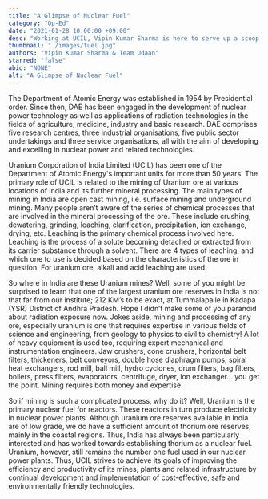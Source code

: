 ```yaml
---
title: "A Glimpse of Nuclear Fuel"
category: "Op-Ed"
date: "2021-01-28 10:00:00 +09:00"
desc: "Working at UCIL, Vipin Kumar Sharma is here to serve up a scoop of the nuclear fuel uranium, and its processing. Don't worry though, this won't give you any radiation exposure."
thumbnail: "./images/fuel.jpg"
authors: "Vipin Kumar Sharma & Team Udaan"
starred: "false"
abio: "NONE"
alt: "A Glimpse of Nuclear Fuel"
---
```


The Department of Atomic Energy was established in 1954 by Presidential order. Since then, DAE has been engaged in the development of nuclear power technology as well as applications of radiation technologies in the fields of agriculture, medicine, industry and basic research. DAE comprises five research centres, three industrial organisations, five public sector undertakings and three service organisations, all with the aim of developing and excelling in nuclear power and related technologies.     

Uranium Corporation of India Limited (UCIL) has been one of the Department of Atomic Energy's important units for more than 50 years. The primary role of UCIL is related to the mining of Uranium ore at various locations of India and its further mineral processing. The main types of mining in India are open cast mining, i.e. surface mining and underground mining. Many people aren’t aware of the series of chemical processes that are involved in the mineral processing of the ore. These include crushing, dewatering, grinding, leaching, clarification, precipitation, ion exchange, drying, etc. Leaching is the primary chemical process involved here. Leaching is the process of a solute becoming detached or extracted from its carrier substance through a solvent. There are 4 types of leaching, and which one to use is decided based on the characteristics of the ore in question. For uranium ore, alkali and acid leaching are used.       

So where in India are these Uranium mines? Well, some of you might be surprised to learn that one of the largest uranium ore reserves in India is not that far from our institute; 212 KM’s to be exact, at Tummalapalle in Kadapa (YSR) District of Andhra Pradesh. Hope I didn’t make some of you paranoid about radiation exposure now. Jokes aside, mining and processing of any ore, especially uranium is one that requires expertise in various fields of science and engineering, from geology to physics to civil to chemistry! A lot of heavy equipment is used too, requiring expert mechanical and instrumentation engineers. Jaw crushers, cone crushers, horizontal belt filters, thickeners, belt conveyors, double hose diaphragm pumps, spiral heat exchangers, rod mill, ball mill, hydro cyclones, drum filters, bag filters, boilers, press filters, evaporators, centrifuge, dryer, ion exchanger… you get the point. Mining requires both money and expertise.          

So if mining is such a complicated process, why do it? Well, Uranium is the primary nuclear fuel for reactors. These reactors in turn produce electricity in nuclear power plants. Although uranium ore reserves available in India are of low grade, we do have a sufficient amount of thorium ore reserves, mainly in the coastal regions. Thus, India has always been particularly interested and has worked towards establishing thorium as a nuclear fuel.
Uranium, however, still remains the number one fuel used in our nuclear power plants. Thus, UCIL strives to achieve its goals of improving the efficiency and productivity of its mines, plants and related infrastructure by continual development and implementation of cost-effective, safe and environmentally friendly technologies.   

